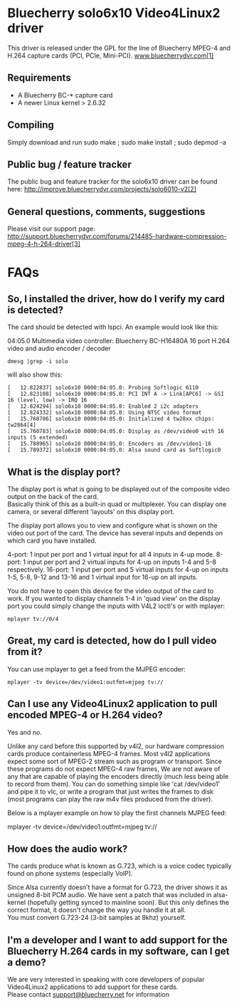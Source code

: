 Bluecherry solo6x10 Video4Linux2 driver
======================================
This driver is released under the GPL for the line of Bluecherry MPEG-4 and H.264 capture cards (PCI, PCIe, Mini-PCI).
www.bluecherrydvr.com[1]

Requirements
------------
- A Bluecherry BC-* capture card
- A newer Linux kernel > 2.6.32

Compiling
---------
Simply download and run sudo make ; sudo make install ; sudo depmod -a  

Public bug / feature tracker
---------------------------
The public bug and feature tracker for the solo6x10 driver can be found here:
http://improve.bluecherrydvr.com/projects/solo6010-v2[2]

General questions, comments, suggestions
----------------------------------------
Please visit our support page: http://support.bluecherrydvr.com/forums/214485-hardware-compression-mpeg-4-h-264-driver[3]

FAQs
====

So, I installed the driver, how do I verify my card is detected?
---------------------------------------------------------------
The card should be detected with lspci.  An example would look like this:

04:05.0 Multimedia video controller: Bluecherry BC-H16480A 16 port H.264 video and audio encoder / decoder

	dmesg |grep -i solo 

will also show this:

	[   12.822837] solo6x10 0000:04:05.0: Probing Softlogic 6110
	[   12.823108] solo6x10 0000:04:05.0: PCI INT A -> Link[APC6] -> GSI 16 (level, low) -> IRQ 16
	[   12.824294] solo6x10 0000:04:05.0: Enabled 2 i2c adapters
	[   12.824332] solo6x10 0000:04:05.0: Using NTSC video format
	[   15.760706] solo6x10 0000:04:05.0: Initialized 4 tw28xx chips: tw2864[4]
	[   15.760783] solo6x10 0000:04:05.0: Display as /dev/video0 with 16 inputs (5 extended)
	[   15.788965] solo6x10 0000:04:05.0: Encoders as /dev/video1-16
	[   15.789372] solo6x10 0000:04:05.0: Alsa sound card as Softlogic0

What is the display port?
-------------------------
The display port is what is going to be displayed out of the composite video output on the back of the card.  
Basically think of this as a built-in quad or multiplexer.  You can display one camera, or several different 'layouts' 
on this display port.

The display port allows you to view and configure what is shown on the video out port of the card. The device has several inputs 
and depends on which card you have installed.

4-port: 1 input per port and 1 virtual input for all 4 inputs in 4-up mode.
8-port: 1 input per port and 2 virtual inputs for 4-up on inputs 1-4 and 5-8 respectively.
16-port: 1 input per port and 5 virtual inputs for 4-up on inputs 1-5, 5-8, 9-12 and 13-16 and 1 virtual input for 16-up on all inputs.

You do not have to open this device for the video output of the card to work. If you wanted to display channels 1-4 in 'quad view' on the 
display port you could simply change the inputs with V4L2 ioctl's or with mplayer:

	mplayer tv://0/4 

Great, my card is detected, how do I pull video from it?
--------------------------------------------------------
You can use mplayer to get a feed from the MJPEG encoder:

	mplayer -tv device=/dev/video1:outfmt=mjpeg tv://

Can I use any Video4Linux2 application to pull encoded MPEG-4 or H.264 video?
-----------------------------------------------------------------------------
Yes and no.  

Unlike any card before this supported by v4l2, our hardware compression cards produce containerless MPEG-4 frames. 
Most v4l2 applications expect some sort of MPEG-2 stream such as program or transport. 
Since these programs do not expect MPEG-4 raw frames, We are not aware of any that are capable of playing the 
encoders directly (much less being able to record from them). You can do something simple like 'cat /dev/video1' 
and pipe it to vlc, or write a program that just writes the frames to disk (most programs can play the raw m4v files produced from the driver).

Below is a mplayer example on how to play the first channels MJPEG feed:

mplayer -tv device=/dev/video1:outfmt=mjpeg tv://

How does the audio work?
------------------------
The cards produce what is known as G.723, which is a voice codec typically found on phone systems (especially VoIP).

Since Alsa currently doesn't have a format for G.723, the driver shows it as unsigned 8-bit PCM audio.  We have sent a patch that was included 
in alsa-kernel (hopefully getting synced to mainline soon). But this only defines the correct format, it doesn't change the way you handle it at all.  
You must convert G.723-24 (3-bit samples at 8khz) yourself. 

I'm a developer and I want to add support for the Bluecherry H.264 cards in my software, can I get a demo?
----------------------------------------------------------------------------------------------------------
We are very interested in speaking with core developers of popular Video4Linux2 applications to add support for these cards.  
Please contact support@bluecherry.net for information

[1]: http://www.bluecherrydvr.com
[2]: http://improve.bluecherrydvr.com/projects/solo6010-v2
[3]: http://support.bluecherrydvr.com/forums/214485-hardware-compression-mpeg-4-h-264-driver

